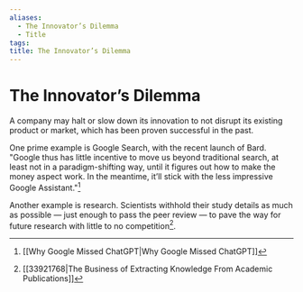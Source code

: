```yaml
---
aliases:
  - The Innovator’s Dilemma
  - Title
tags:
title: The Innovator’s Dilemma
---
```


# The Innovator’s Dilemma

A company may halt or slow down its innovation to not disrupt its existing product or market, which has been proven successful in the past.

One prime example is Google Search, with the recent launch of Bard. "Google thus has little incentive to move us beyond traditional search, at least not in a paradigm-shifting way, until it figures out how to make the money aspect work. In the meantime, it’ll stick with the less impressive Google Assistant."[^1]

Another example is research. Scientists withhold their study details as much as possible — just enough to pass the peer review — to pave the way for future research with little to no competition[^2].

[^1]: [[Why Google Missed ChatGPT|Why Google Missed ChatGPT]]
[^2]: [[33921768|The Business of Extracting Knowledge From Academic Publications]]